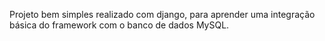 Projeto bem simples realizado com django, para aprender uma integração básica do framework com o banco de dados MySQL.
